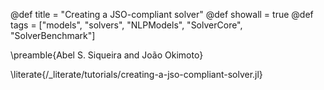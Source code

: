 @def title = "Creating a JSO-compliant solver"
@def showall = true
@def tags = ["models", "solvers", "NLPModels", "SolverCore", "SolverBenchmark"]

\preamble{Abel S. Siqueira and João Okimoto}

\literate{/_literate/tutorials/creating-a-jso-compliant-solver.jl}